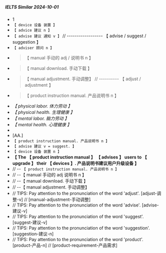 ##### IELTS Similar 2024-10-01

- 1
- `【 device 设备 装置 】`
- `【 advice 建议 n 】`
- `【 advise 建议 通知 v 】` // ------------------ 【 advise / suggest / suggestion 】
- `【 adviser 顾问 n 】`
- > 【 manual 手动的 adj / 说明书 n 】
- > 【 manual download. 手动下载 】
- > 【 manual adjustment. 手动调整】 // ---------- 【 adjust / adjustment 】
- > 【 product instruction manual. 产品说明书 n 】
- _【 physical labor. 体力劳动 】_
- _【 physical health. 生理健康 】_
- _【 mental labor. 脑力劳动 】_
- _【 mental health. 心理健康 】_
-
- [AA.]
- `【 product instruction manual. 产品说明书 n 】`
- `【 advise 建议 v = suggest. 】`
- `【 device 设备 装置 n 】`
- **【 The 【 product instruction manual 】 【 advises 】 users to 【 upgrade 】 their 【 devices 】. 产品说明书建议用户升级设备 】**
- // -- `【 product instruction manual. 产品说明书 n 】`
- // --【 manual 手动的 adj 说明书 n 】
- // --【 manual download. 手动下载 】
- // --【 manual adjustment. 手动调整】
- // TIPS: Pay attention to the pronunciation of the word 'adjust'. [adjust-调整-v] // [manual-adjustment-手动调整]
- // TIPS: Pay attention to the pronunciation of the word 'advise'. [advise-建议-v]
- // TIPS: Pay attention to the pronunciation of the word 'suggest'. [suggest-建议-v]
- // TIPS: Pay attention to the pronunciation of the word 'suggestion'. [suggestion-建议-n]
- // TIPS: Pay attention to the pronunciation of the word 'product'. [product-产品-n] // [product-requirement-产品需求]
